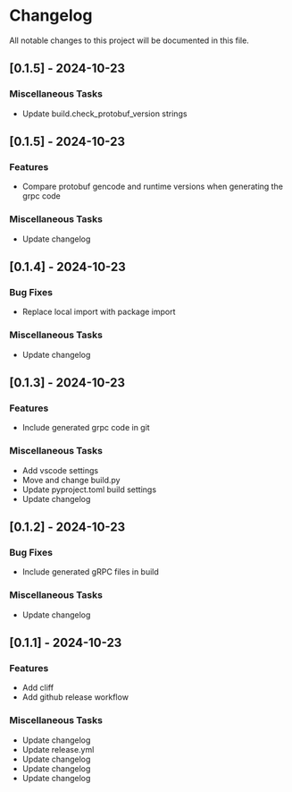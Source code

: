 # Changelog

All notable changes to this project will be documented in this file.

## [0.1.5] - 2024-10-23

### Miscellaneous Tasks

- Update build.check_protobuf_version strings

## [0.1.5] - 2024-10-23

### Features

- Compare protobuf gencode and runtime versions when generating the grpc code

### Miscellaneous Tasks

- Update changelog

## [0.1.4] - 2024-10-23

### Bug Fixes

- Replace local import with package import

### Miscellaneous Tasks

- Update changelog

## [0.1.3] - 2024-10-23

### Features

- Include generated grpc code in git

### Miscellaneous Tasks

- Add vscode settings
- Move and change build.py
- Update pyproject.toml build settings
- Update changelog

## [0.1.2] - 2024-10-23

### Bug Fixes

- Include generated gRPC files in build

### Miscellaneous Tasks

- Update changelog

## [0.1.1] - 2024-10-23

### Features

- Add cliff
- Add github release workflow

### Miscellaneous Tasks

- Update changelog
- Update release.yml
- Update changelog
- Update changelog
- Update changelog

<!-- generated by git-cliff -->
